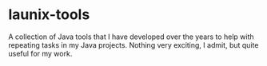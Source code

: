 # launix-tools

A collection of Java tools that I have developed over the years to help with repeating tasks in my Java projects. Nothing very exciting, I admit, but quite useful for my work.
